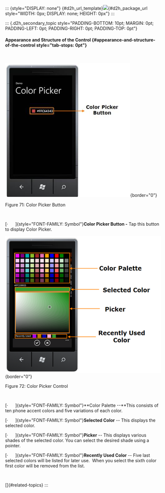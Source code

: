::: {style="DISPLAY: none"}
[](ms-xhelp:///?Id=d2h_url_template){#d2h_url_template}![](!package_url!){#d2h_package_url style="WIDTH: 0px; DISPLAY: none; HEIGHT: 0px"}
:::

::: {.d2h_secondary_topic style="PADDING-BOTTOM: 10pt; MARGIN: 0pt; PADDING-LEFT: 0pt; PADDING-RIGHT: 0pt; PADDING-TOP: 0pt"}
#### Appearance and Structure of the Control {#appearance-and-structure-of-the-control style="tab-stops: 0pt"}

 

![](ImagesExt/image78_72.jpg){border="0"}

Figure 71: Color Picker Button

 

[·      ]{style="FONT-FAMILY: Symbol"}**Color Picker Button -** Tap this button to display Color Picker.

![](ImagesExt/image78_73.png){border="0"}

Figure 72: Color Picker Control

 

[·      ]{style="FONT-FAMILY: Symbol"}**Color Palette --**This consists of ten phone accent colors and five variations of each color.

[·      ]{style="FONT-FAMILY: Symbol"}**Selected Color** -- This displays the selected color.

[·      ]{style="FONT-FAMILY: Symbol"}**Picker** -- This displays various shades of the selected color. You can select the desired shade using a pointer.

[·      ]{style="FONT-FAMILY: Symbol"}**Recently Used Color** -- Five last selected colors will be listed for later use.  When you select the sixth color first color will be removed from the list.

 

[]{#related-topics}
:::
